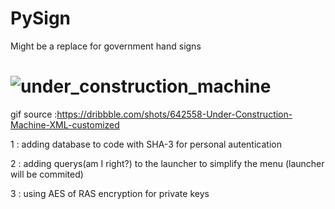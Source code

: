 # PySign
Might be a replace for government hand signs

# ![under_construction_machine](https://user-images.githubusercontent.com/131850863/235640718-dc02402b-2c78-401d-a57d-343c5fd1fab5.gif)
gif source :https://dribbble.com/shots/642558-Under-Construction-Machine-XML-customized


<p> 1 : adding database to code with SHA-3 for personal autentication </p>
<p> 2 : adding querys(am I right?) to the launcher to simplify the menu (launcher will be commited) </p>
<p> 3 : using AES of RAS encryption for private keys
